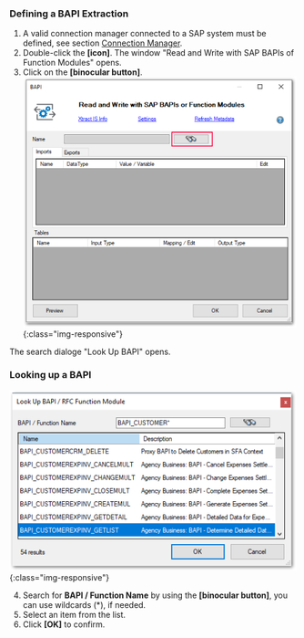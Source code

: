 ### Defining a BAPI Extraction

1. A valid connection manager connected to a SAP system must be defined, see section [Connection Manager](../sap-connection/the-connection-manager).
2. Double-click the **[icon]**. The window "Read and Write with SAP BAPIs of Function Modules" opens.
3. Click on the **[binocular button]**.
![BAPI-Editor](/img/content/BAPI-Editor.png ){:class="img-responsive"}
 
The search dialoge "Look Up BAPI" opens.

### Looking up a BAPI
![BAPI-Search](/img/content/BAPI-Search.png ){:class="img-responsive"}

4. Search for **BAPI / Function Name** by using the **[binocular button]**, you can use wildcards (*), if needed.
5. Select an item from the list. 
5. Click **[OK]** to confirm.

